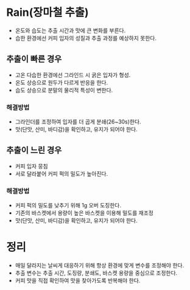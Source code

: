 # Rain(장마철 추출)
- 온도와 습도는 추출 시간과 맛에 큰 변화를 부른다.
- 습한 환경에선 커피 입자의 성질과 추출 과정를 예상하지 못한다.

## 추출이 빠른 경우
- 고온 다습한 환경에선 그라인드 시 굵은 입자가 형성.
- 온도 상승으로 원두가 다르게 반응을 한다.
- 습도 상승으로 분말의 물리적 특성이 변한다.

### 해결방법
- 그라인더를 조정하여 입자를 더 곱게 분쇄(26~30s)한다.
- 맛(단맛, 산미, 바디감)을 확인하고, 유지가 되어야 한다.

## 추출이 느린 경우
- 커피 입자 뭉침
- 서로 달라붙어 커피 퍽의 밀도가 높아진다.

### 해결방법
- 커피 퍽의 밀도를 낮추기 위해 1g 오버 도징한다.
- 기존의 바스켓에서 용량이 높은 바스켓을 이용해 밀도를 재조정
- 맛(단맛, 산미, 바디감)을 확인하고, 유지가 되어야 한다.

# 정리
- 매일 달라지는 날씨게 대응하기 위해 항상 환경에 맞게 변수를 조정해야 한다.
- 추출 변수는 추출 시간, 도징량, 분쇄도, 바스켓 용량을 중심으로 조정한다.
- 커피 맛을 직접 확인하여 맛을 찾아가도록 반복해야 한다.
